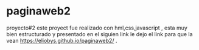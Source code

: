 # paginaweb2
proyecto#2
este  proyect fue realizado con hml,css,javascript  , esta muy bien estructurado  y presentado  en el siguien link le dejo el link para que la vean  https://eliobys.github.io/paginaweb2/ .
